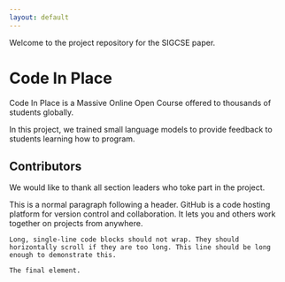 ```yaml
---
layout: default
---
```



Welcome to the project repository for the SIGCSE paper.

# Code In Place

Code In Place is a Massive Online Open Course offered to thousands of students globally.

In this project, we trained small language models to provide feedback to students learning how to program. 

## Contributors

We would like to thank all section leaders who toke part in the project.

This is a normal paragraph following a header. GitHub is a code hosting platform for version control and collaboration. It lets you and others work together on projects from anywhere.

```
Long, single-line code blocks should not wrap. They should horizontally scroll if they are too long. This line should be long enough to demonstrate this.
```

```
The final element.
```
